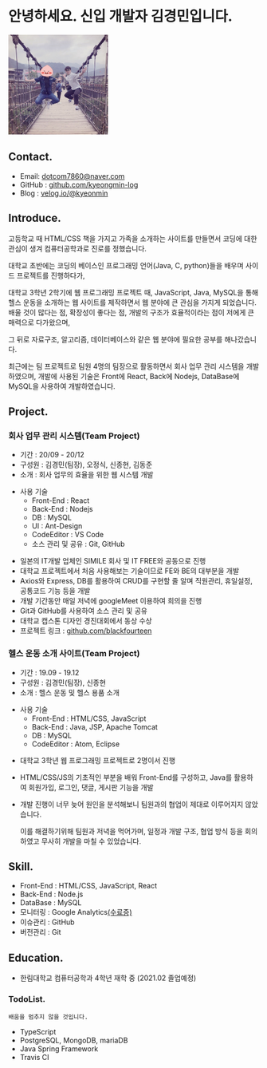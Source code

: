 # 안녕하세요. 신입 개발자 김경민입니다.

<img src='./images/profile.jpg' width="200" height="200" />

## Contact.
- Email: dotcom7860@naver.com
- GitHub : [github.com/kyeongmin-log](https://github.com/kyeongmin-log)
- Blog : [velog.io/@kyeonmin](https://velog.io/@kyeongmin)

## Introduce.
고등학교 때 HTML/CSS 책을 가지고 가족을 소개하는 사이트를 만들면서 코딩에 대한 관심이 생겨 컴퓨터공학과로 진로를 정했습니다. 

대학교 초반에는 코딩의 베이스인 프로그래밍 언어(Java, C, python)들을 배우며 사이드 프로젝트를 진행하다가, 

대학교 3학년 2학기에 웹 프로그래밍 프로젝트 때, JavaScript, Java, MySQL을 통해 헬스 운동을 소개하는 웹 사이트를 제작하면서 웹 분야에 큰 관심을 가지게 되었습니다. 배울 것이 많다는 점, 확장성이 좋다는 점, 개발의 구조가 효율적이라는 점이 저에게 큰 매력으로 다가왔으며, 

그 뒤로 자료구조, 알고리즘, 데이터베이스와 같은 웹 분야에 필요한 공부를 해나갔습니다. 

최근에는 팀 프로젝트로 팀원 4명의 팀장으로 활동하면서 회사 업무 관리 시스템을 개발하였으며, 개발에 사용된 기술은 Front에 React, Back에 Nodejs, DataBase에 MySQL을 사용하여 개발하였습니다.

## Project.
### 회사 업무 관리 시스템(Team Project)
- 기간 : 20/09 - 20/12
- 구성원 : 김경민(팀장), 오정식, 신종현, 김동준
- 소개 : 회사 업무의 효율을 위한 웹 시스템 개발
* 사용 기술
  + Front-End : React
  + Back-End : Nodejs
  + DB : MySQL
  + UI : Ant-Design
  + CodeEditor : VS Code
  + 소스 관리 및 공유 : Git, GitHub
- 일본의 IT개발 업체인 SIMILE 회사 및 IT FREE와 공동으로 진행
- 대학교 프로젝트에서 처음 사용해보는 기술이므로 FE와 BE의 대부분을 개발
- Axios와 Express, DB를 활용하여 CRUD를 구현할 줄 알며 직원관리, 휴일설정, 공통코드 기능 등을 개발
- 개발 기간동안 매일 저녁에 googleMeet 이용하여 희의을 진행
- Git과 GitHub를 사용하여 소스 관리 및 공유
- 대학교 캡스톤 디자인 경진대회에서 동상 수상
- 프로젝트 링크 : [github.com/blackfourteen](https://github.com/blackfourteen2014/CD_Project)

### 헬스 운동 소개 사이트(Team Project)
- 기간 : 19.09 - 19.12
- 구성원 : 김경민(팀장), 신종현
- 소개 : 헬스 운동 및 헬스 용품 소개
* 사용 기술 
  + Front-End : HTML/CSS, JavaScript
  + Back-End : Java, JSP, Apache Tomcat
  + DB : MySQL
  + CodeEditor : Atom, Eclipse
- 대학교 3학년 웹 프로그래밍 프로젝트로 2명이서 진행
- HTML/CSS/JS의 기초적인 부분을 배워 Front-End를 구성하고, Java를 활용하여 회원가입, 로그인, 댓글, 게시판 기능을 개발
- 개발 진행이 너무 늦어 원인을 분석해보니 팀원과의 협업이 제대로 이루어지지 않았습니다. 

  이를 해결하기위해 팀원과 저녁을 먹어가며, 일정과 개발 구조, 협업 방식 등을 회의하였고 무사히 개발을 마칠 수 있었습니다.

## Skill.
- Front-End : HTML/CSS, JavaScript, React
- Back-End : Node.js
- DataBase : MySQL
- 모니터링 : Google Analytics[(수료증)](https://skillshop.exceedlms.com/student/award/57116848)
- 이슈관리 : GitHub
- 버전관리 : Git

## Education.
- 한림대학교 컴퓨터공학과 4학년 재학 중 (2021.02 졸업예정)

### TodoList.
```
배움을 멈추지 않을 것입니다.
```
- TypeScript
- PostgreSQL, MongoDB, mariaDB 
- Java Spring Framework
- Travis CI
